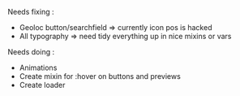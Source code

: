 Needs fixing : 
- Geoloc button/searchfield => currently icon pos is hacked
- All typography => need tidy everything up in nice mixins or vars

Needs doing :
- Animations
- Create mixin for :hover on buttons and previews
- Create loader